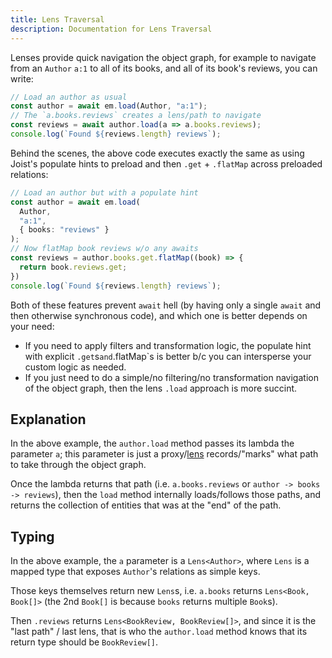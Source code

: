 ```yaml
---
title: Lens Traversal
description: Documentation for Lens Traversal
---
```


Lenses provide quick navigation the object graph, for example to navigate from an `Author` `a:1` to all of its books, and all of its book's reviews, you can write:

```typescript
// Load an author as usual
const author = await em.load(Author, "a:1");
// The `a.books.reviews` creates a lens/path to navigate
const reviews = await author.load(a => a.books.reviews);
console.log(`Found ${reviews.length} reviews`);
```

Behind the scenes, the above code executes exactly the same as using Joist's populate hints to preload and then `.get` + `.flatMap` across preloaded relations:

```typescript
// Load an author but with a populate hint
const author = await em.load(
  Author,
  "a:1",
  { books: "reviews" }
);
// Now flatMap book reviews w/o any awaits
const reviews = author.books.get.flatMap((book) => {
  return book.reviews.get;
})
console.log(`Found ${reviews.length} reviews`);
```

Both of these features prevent `await` hell (by having only a single `await` and then otherwise synchronous code), and which one is better depends on your need:

* If you need to apply filters and transformation logic, the populate hint with explicit `.get`s` and `.flatMap`s is better b/c you can intersperse your custom logic as needed.
* If you just need to do a simple/no filtering/no transformation navigation of the object graph, then the lens `.load` approach is more succint.

## Explanation

In the above example, the `author.load` method passes its lambda the parameter `a`; this parameter is just a proxy/[lens](https://medium.com/@dtipson/functional-lenses-d1aba9e52254) records/"marks" what path to take through the object graph.

Once the lambda returns that path (i.e. `a.books.reviews` or `author -> books -> reviews`), then the `load` method internally loads/follows those paths, and returns the collection of entities that was at the "end" of the path.

## Typing

In the above example, the `a` parameter is a `Lens<Author>`, where `Lens` is a mapped type that exposes `Author`'s relations as simple keys.

Those keys themselves return new `Lens`s, i.e. `a.books` returns `Lens<Book, Book[]>` (the 2nd `Book[]` is because `books` returns multiple `Book`s).

Then `.reviews` returns `Lens<BookReview, BookReview[]>`, and since it is the "last path" / last lens, that is who the `author.load` method knows that its return type should be `BookReview[]`.

